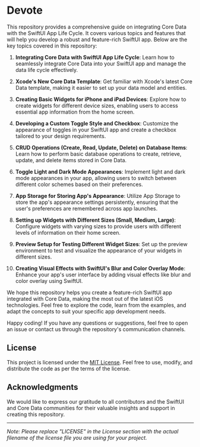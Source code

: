 # Devote

This repository provides a comprehensive guide on integrating Core Data with the SwiftUI App Life Cycle. It covers various topics and features that will help you develop a robust and feature-rich SwiftUI app. Below are the key topics covered in this repository:

1. **Integrating Core Data with SwiftUI App Life Cycle**: Learn how to seamlessly integrate Core Data into your SwiftUI app and manage the data life cycle effectively.

2. **Xcode's New Core Data Template**: Get familiar with Xcode's latest Core Data template, making it easier to set up your data model and entities.

3. **Creating Basic Widgets for iPhone and iPad Devices**: Explore how to create widgets for different device sizes, enabling users to access essential app information from the home screen.

4. **Developing a Custom Toggle Style and Checkbox**: Customize the appearance of toggles in your SwiftUI app and create a checkbox tailored to your design requirements.

5. **CRUD Operations (Create, Read, Update, Delete) on Database Items**: Learn how to perform basic database operations to create, retrieve, update, and delete items stored in Core Data.

6. **Toggle Light and Dark Mode Appearances**: Implement light and dark mode appearances in your app, allowing users to switch between different color schemes based on their preferences.

7. **App Storage for Storing App's Appearance**: Utilize App Storage to store the app's appearance settings persistently, ensuring that the user's preferences are remembered across app launches.

8. **Setting up Widgets with Different Sizes (Small, Medium, Large)**: Configure widgets with varying sizes to provide users with different levels of information on their home screen.

9. **Preview Setup for Testing Different Widget Sizes**: Set up the preview environment to test and visualize the appearance of your widgets in different sizes.

10. **Creating Visual Effects with SwiftUI's Blur and Color Overlay Mode**: Enhance your app's user interface by adding visual effects like blur and color overlay using SwiftUI.

We hope this repository helps you create a feature-rich SwiftUI app integrated with Core Data, making the most out of the latest iOS technologies. Feel free to explore the code, learn from the examples, and adapt the concepts to suit your specific app development needs.

Happy coding! If you have any questions or suggestions, feel free to open an issue or contact us through the repository's communication channels.

## License

This project is licensed under the [MIT License](LICENSE). Feel free to use, modify, and distribute the code as per the terms of the license.

## Acknowledgments

We would like to express our gratitude to all contributors and the SwiftUI and Core Data communities for their valuable insights and support in creating this repository.

---
*Note: Please replace "LICENSE" in the License section with the actual filename of the license file you are using for your project.*
